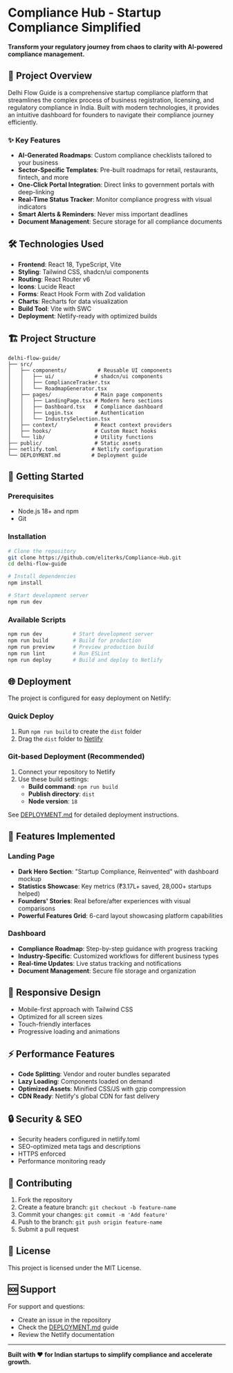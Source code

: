 # Compliance Hub - Startup Compliance Simplified

**Transform your regulatory journey from chaos to clarity with AI-powered compliance management.**

## 🚀 Project Overview

Delhi Flow Guide is a comprehensive startup compliance platform that streamlines the complex process of business registration, licensing, and regulatory compliance in India. Built with modern technologies, it provides an intuitive dashboard for founders to navigate their compliance journey efficiently.

### ✨ Key Features

- **AI-Generated Roadmaps**: Custom compliance checklists tailored to your business
- **Sector-Specific Templates**: Pre-built roadmaps for retail, restaurants, fintech, and more
- **One-Click Portal Integration**: Direct links to government portals with deep-linking
- **Real-Time Status Tracker**: Monitor compliance progress with visual indicators
- **Smart Alerts & Reminders**: Never miss important deadlines
- **Document Management**: Secure storage for all compliance documents

## 🛠 Technologies Used

- **Frontend**: React 18, TypeScript, Vite
- **Styling**: Tailwind CSS, shadcn/ui components
- **Routing**: React Router v6
- **Icons**: Lucide React
- **Forms**: React Hook Form with Zod validation
- **Charts**: Recharts for data visualization
- **Build Tool**: Vite with SWC
- **Deployment**: Netlify-ready with optimized builds

## 🏗 Project Structure

```
delhi-flow-guide/
├── src/
│   ├── components/          # Reusable UI components
│   │   ├── ui/             # shadcn/ui components
│   │   ├── ComplianceTracker.tsx
│   │   └── RoadmapGenerator.tsx
│   ├── pages/              # Main page components
│   │   ├── LandingPage.tsx # Modern hero sections
│   │   ├── Dashboard.tsx   # Compliance dashboard
│   │   ├── Login.tsx       # Authentication
│   │   └── IndustrySelection.tsx
│   ├── context/            # React context providers
│   ├── hooks/              # Custom React hooks
│   └── lib/                # Utility functions
├── public/                 # Static assets
├── netlify.toml           # Netlify configuration
└── DEPLOYMENT.md          # Deployment guide
```

## 🚦 Getting Started

### Prerequisites

- Node.js 18+ and npm
- Git

### Installation

```bash
# Clone the repository
git clone https://github.com/eliterks/Compliance-Hub.git
cd delhi-flow-guide

# Install dependencies
npm install

# Start development server
npm run dev
```

### Available Scripts

```bash
npm run dev          # Start development server
npm run build        # Build for production
npm run preview      # Preview production build
npm run lint         # Run ESLint
npm run deploy       # Build and deploy to Netlify
```

## 🌐 Deployment

The project is configured for easy deployment on Netlify:

### Quick Deploy
1. Run `npm run build` to create the `dist` folder
2. Drag the `dist` folder to [Netlify](https://netlify.com)

### Git-based Deployment (Recommended)
1. Connect your repository to Netlify
2. Use these build settings:
   - **Build command**: `npm run build`
   - **Publish directory**: `dist`
   - **Node version**: `18`

See [DEPLOYMENT.md](./DEPLOYMENT.md) for detailed deployment instructions.

## 🎨 Features Implemented

### Landing Page
- **Dark Hero Section**: "Startup Compliance, Reinvented" with dashboard mockup
- **Statistics Showcase**: Key metrics (₹3.17L+ saved, 28,000+ startups helped)
- **Founders' Stories**: Real before/after experiences with visual comparisons
- **Powerful Features Grid**: 6-card layout showcasing platform capabilities

### Dashboard
- **Compliance Roadmap**: Step-by-step guidance with progress tracking
- **Industry-Specific**: Customized workflows for different business types
- **Real-time Updates**: Live status tracking and notifications
- **Document Management**: Secure file storage and organization

## 📱 Responsive Design

- Mobile-first approach with Tailwind CSS
- Optimized for all screen sizes
- Touch-friendly interfaces
- Progressive loading and animations

## ⚡ Performance Features

- **Code Splitting**: Vendor and router bundles separated
- **Lazy Loading**: Components loaded on demand
- **Optimized Assets**: Minified CSS/JS with gzip compression
- **CDN Ready**: Netlify's global CDN for fast delivery

## 🔒 Security & SEO

- Security headers configured in netlify.toml
- SEO-optimized meta tags and descriptions
- HTTPS enforced
- Performance monitoring ready

## 🤝 Contributing

1. Fork the repository
2. Create a feature branch: `git checkout -b feature-name`
3. Commit your changes: `git commit -m 'Add feature'`
4. Push to the branch: `git push origin feature-name`
5. Submit a pull request

## 📄 License

This project is licensed under the MIT License.

## 🆘 Support

For support and questions:
- Create an issue in the repository
- Check the [DEPLOYMENT.md](./DEPLOYMENT.md) guide
- Review the Netlify documentation

---

**Built with ❤️ for Indian startups to simplify compliance and accelerate growth.**
